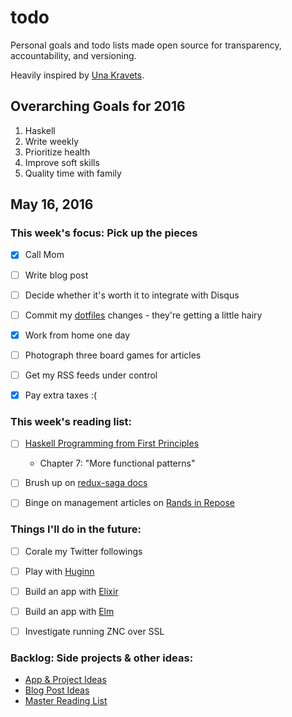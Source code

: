 todo
====

Personal goals and todo lists made open source for transparency,
accountability, and versioning.

Heavily inspired by [Una Kravets].

  [Una Kravets]: http://una.im/personal-goals-guide

## Overarching Goals for 2016

1. Haskell
2. Write weekly
3. Prioritize health
4. Improve soft skills
5. Quality time with family

## May 16, 2016

### This week's focus: Pick up the pieces

- [x] Call Mom
- [ ] Write blog post
- [ ] Decide whether it's worth it to integrate with Disqus
- [ ] Commit my [dotfiles] changes - they're getting a little hairy
- [x] Work from home one day
- [ ] Photograph three board games for articles
- [ ] Get my RSS feeds under control
- [x] Pay extra taxes :(

  [dotfiles]: https://github.com/smt/dotfiles

### This week's reading list:

- [ ] [Haskell Programming from First Principles](http://haskellbook.com)
    - Chapter 7: "More functional patterns"
- [ ] Brush up on [redux-saga docs]
- [ ] Binge on management articles on [Rands in Repose]

  [redux-saga docs]: http://yelouafi.github.io/redux-saga/
  [Rands in Repose]: http://randsinrepose.com/archives/category/management/

### Things I'll do in the future:

- [ ] Corale my Twitter followings
- [ ] Play with [Huginn]
- [ ] Build an app with [Elixir]
- [ ] Build an app with [Elm]
- [ ] Investigate running ZNC over SSL

  [Huginn]: https://github.com/cantino/huginn
  [Elixir]: http://elixir-lang.org/
  [Elm]: http://elm-lang.org/

### Backlog: Side projects & other ideas:

- [App & Project Ideas](https://github.com/smt/todo/blob/master/backlog/app-ideas.md)
- [Blog Post Ideas](https://github.com/smt/todo/blob/master/backlog/post-ideas.md)
- [Master Reading List](https://github.com/smt/todo/blob/master/backlog/reading-list.md)
